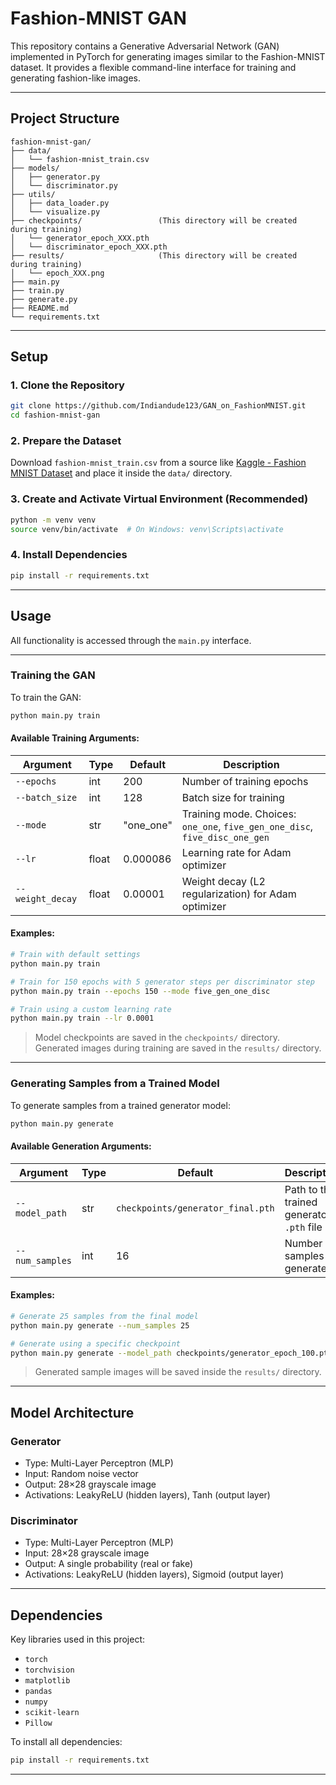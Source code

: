# Fashion-MNIST GAN

This repository contains a Generative Adversarial Network (GAN) implemented in PyTorch for generating images similar to the Fashion-MNIST dataset. It provides a flexible command-line interface for training and generating fashion-like images.

---

## Project Structure

```
fashion-mnist-gan/
├── data/
│   └── fashion-mnist_train.csv  
├── models/
│   ├── generator.py
│   └── discriminator.py
├── utils/
│   ├── data_loader.py
│   └── visualize.py
├── checkpoints/                 (This directory will be created during training)
│   └── generator_epoch_XXX.pth
│   └── discriminator_epoch_XXX.pth
├── results/                     (This directory will be created during training)
│   └── epoch_XXX.png
├── main.py     
├── train.py
├── generate.py
├── README.md
└── requirements.txt
```
---

## Setup

### 1. Clone the Repository

```bash
git clone https://github.com/Indiandude123/GAN_on_FashionMNIST.git 
cd fashion-mnist-gan
```

### 2. Prepare the Dataset

Download `fashion-mnist_train.csv` from a source like [Kaggle - Fashion MNIST Dataset](https://www.kaggle.com/datasets/zalando-research/fashionmnist) and place it inside the `data/` directory.

### 3. Create and Activate Virtual Environment (Recommended)

```bash
python -m venv venv
source venv/bin/activate  # On Windows: venv\Scripts\activate
```

### 4. Install Dependencies

```bash
pip install -r requirements.txt
```

---

## Usage

All functionality is accessed through the `main.py` interface.

---

### Training the GAN

To train the GAN:

```bash
python main.py train
```

#### Available Training Arguments:

| Argument         | Type  | Default    | Description                                                                 |
| ---------------- | ----- | ---------- | --------------------------------------------------------------------------- |
| `--epochs`       | int   | 200        | Number of training epochs                                                   |
| `--batch_size`   | int   | 128        | Batch size for training                                                     |
| `--mode`         | str   | "one\_one" | Training mode. Choices: `one_one`, `five_gen_one_disc`, `five_disc_one_gen` |
| `--lr`           | float | 0.000086   | Learning rate for Adam optimizer                                            |
| `--weight_decay` | float | 0.00001    | Weight decay (L2 regularization) for Adam optimizer                         |

#### Examples:

```bash
# Train with default settings
python main.py train

# Train for 150 epochs with 5 generator steps per discriminator step
python main.py train --epochs 150 --mode five_gen_one_disc

# Train using a custom learning rate
python main.py train --lr 0.0001
```

> Model checkpoints are saved in the `checkpoints/` directory.
> Generated images during training are saved in the `results/` directory.

---

### Generating Samples from a Trained Model

To generate samples from a trained generator model:

```bash
python main.py generate
```

#### Available Generation Arguments:

| Argument        | Type | Default                           | Description                               |
| --------------- | ---- | --------------------------------- | ----------------------------------------- |
| `--model_path`  | str  | `checkpoints/generator_final.pth` | Path to the trained generator `.pth` file |
| `--num_samples` | int  | 16                                | Number of samples to generate             |

#### Examples:

```bash
# Generate 25 samples from the final model
python main.py generate --num_samples 25

# Generate using a specific checkpoint
python main.py generate --model_path checkpoints/generator_epoch_100.pth
```

> Generated sample images will be saved inside the `results/` directory.

---

## Model Architecture

### Generator

* Type: Multi-Layer Perceptron (MLP)
* Input: Random noise vector
* Output: 28×28 grayscale image
* Activations: LeakyReLU (hidden layers), Tanh (output layer)

### Discriminator

* Type: Multi-Layer Perceptron (MLP)
* Input: 28×28 grayscale image
* Output: A single probability (real or fake)
* Activations: LeakyReLU (hidden layers), Sigmoid (output layer)

---

## Dependencies

Key libraries used in this project:

* `torch`
* `torchvision`
* `matplotlib`
* `pandas`
* `numpy`
* `scikit-learn`
* `Pillow`

To install all dependencies:

```bash
pip install -r requirements.txt
```

---
